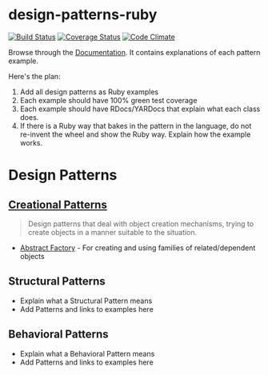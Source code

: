 design-patterns-ruby
====================

[![Build Status](https://travis-ci.org/emilsoman/design-patterns-ruby.png?branch=master)](https://travis-ci.org/emilsoman/design-patterns-ruby)
[![Coverage Status](https://coveralls.io/repos/emilsoman/design-patterns-ruby/badge.png?branch=master)](https://coveralls.io/r/emilsoman/design-patterns-ruby)
[![Code Climate](https://codeclimate.com/github/emilsoman/design-patterns-ruby.png)](https://codeclimate.com/github/emilsoman/design-patterns-ruby)

Browse through the [Documentation](http://rubydoc.info/github/emilsoman/design-patterns-ruby/master/frames).
It contains explanations of each pattern example.

Here's the plan:

1. Add all design patterns as Ruby examples
2. Each example should have 100% green test coverage
3. Each example should have RDocs/YARDocs that explain what each class does.
4. If there is a Ruby way that bakes in the pattern in the language, do not re-invent the wheel and show the Ruby way.
Explain how the example works.

# Design Patterns

## [Creational Patterns](/creational)
> Design patterns that deal with object creation mechanisms,
  trying to create objects in a manner suitable to the situation.
  
* [Abstract Factory](http://rdoc.info/github/emilsoman/design-patterns-ruby/master/frames) -
  For creating and using families of related/dependent objects

## Structural Patterns
* Explain what a Structural Pattern means
* Add Patterns and links to examples here

## Behavioral Patterns
* Explain what a Behavioral Pattern means
* Add Patterns and links to examples here


